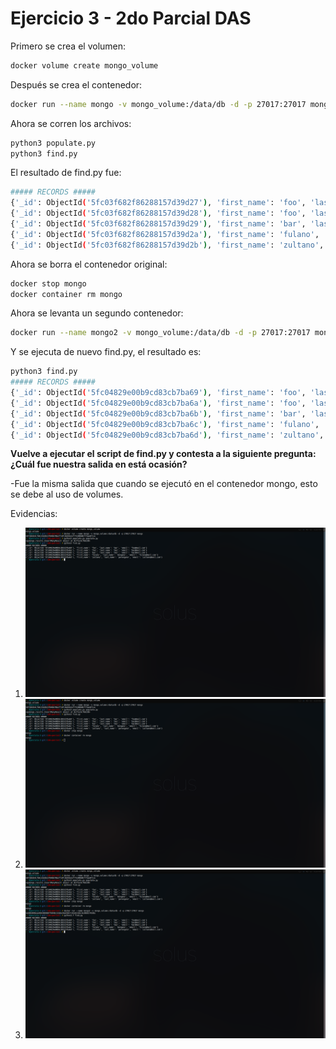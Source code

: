 # Ejercicio 3 - 2do Parcial DAS

Primero se crea el volumen:
    
```sh
docker volume create mongo_volume
```

Después se crea el contenedor:

```sh
docker run --name mongo -v mongo_volume:/data/db -d -p 27017:27017 mongo
```

Ahora se corren los archivos:
```sh
python3 populate.py
python3 find.py
```

El resultado de find.py fue:
```sh
##### RECORDS #####
{'_id': ObjectId('5fc03f682f86288157d39d27'), 'first_name': 'foo', 'last_name': 'bar', 'email': 'foo@mail.com'}
{'_id': ObjectId('5fc03f682f86288157d39d28'), 'first_name': 'foo', 'last_name': 'baz', 'email': 'baz@mail.com'}
{'_id': ObjectId('5fc03f682f86288157d39d29'), 'first_name': 'bar', 'last_name': 'baz', 'email': 'bar@mail.com'}
{'_id': ObjectId('5fc03f682f86288157d39d2a'), 'first_name': 'fulano', 'last_name': 'mengano', 'email': 'fulano@mail.com'}
{'_id': ObjectId('5fc03f682f86288157d39d2b'), 'first_name': 'zultano', 'last_name': 'perengano', 'email': 'zultano@mail.com'}
```
Ahora se borra el contenedor original:
```sh
docker stop mongo
docker container rm mongo
```
Ahora se levanta un segundo contenedor:
```sh
docker run --name mongo2 -v mongo_volume:/data/db -d -p 27017:27017 mongo
```
Y se ejecuta de nuevo find.py, el resultado es:
```sh
python3 find.py
##### RECORDS #####
{'_id': ObjectId('5fc04829e00b9cd83cb7ba69'), 'first_name': 'foo', 'last_name': 'bar', 'email': 'foo@mail.com'}
{'_id': ObjectId('5fc04829e00b9cd83cb7ba6a'), 'first_name': 'foo', 'last_name': 'baz', 'email': 'baz@mail.com'}
{'_id': ObjectId('5fc04829e00b9cd83cb7ba6b'), 'first_name': 'bar', 'last_name': 'baz', 'email': 'bar@mail.com'}
{'_id': ObjectId('5fc04829e00b9cd83cb7ba6c'), 'first_name': 'fulano', 'last_name': 'mengano', 'email': 'fulano@mail.com'}
{'_id': ObjectId('5fc04829e00b9cd83cb7ba6d'), 'first_name': 'zultano', 'last_name': 'perengano', 'email': 'zultano@mail.com'}
```

**Vuelve a ejecutar el script de find.py y contesta a la siguiente pregunta: ¿Cuál fue nuestra salida en está ocasión?**

-Fue la misma salida que cuando se ejecutó en el contenedor mongo, esto se debe al uso de volumes.

Evidencias:
1. ![1](1.png) 
2. ![2](2.png) 
3. ![3](3.png) 